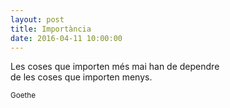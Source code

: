 ```yaml
---
layout: post
title: Importància
date: 2016-04-11 10:00:00
---
```


Les coses que importen més mai han de dependre<br />
de les coses que importen menys.<br />

<small>Goethe</small>

